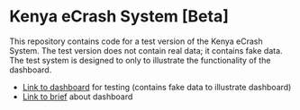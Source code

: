 # Kenya eCrash System [Beta]

This repository contains code for a test version of the Kenya eCrash System. The test version does not contain real data; it contains fake data. The test system is designed to only to illustrate the functionality of the dashboard.

* [Link to dashboard]() for testing (contains fake data to illustrate dashboard)
* [Link to brief](https://documents1.worldbank.org/curated/en/099812409142212391/pdf/IDU0fa12afc501d270442e0a7b7039186f51bfab.pdf) about dashboard

